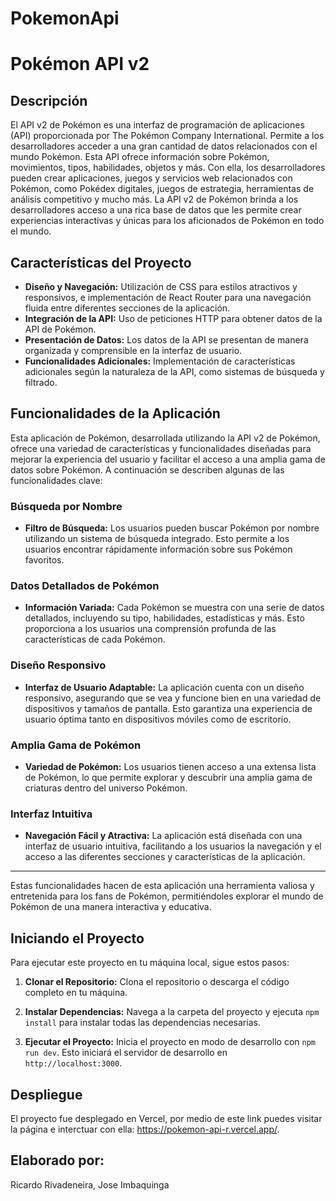 # PokemonApi

# Pokémon API v2

## Descripción

El API v2 de Pokémon es una interfaz de programación de aplicaciones (API) proporcionada por The Pokémon Company International. Permite a los desarrolladores acceder a una gran cantidad de datos relacionados con el mundo Pokémon. Esta API ofrece información sobre Pokémon, movimientos, tipos, habilidades, objetos y más. Con ella, los desarrolladores pueden crear aplicaciones, juegos y servicios web relacionados con Pokémon, como Pokédex digitales, juegos de estrategia, herramientas de análisis competitivo y mucho más. La API v2 de Pokémon brinda a los desarrolladores acceso a una rica base de datos que les permite crear experiencias interactivas y únicas para los aficionados de Pokémon en todo el mundo.

## Características del Proyecto

- **Diseño y Navegación:** Utilización de CSS para estilos atractivos y responsivos, e implementación de React Router para una navegación fluida entre diferentes secciones de la aplicación.
- **Integración de la API:** Uso de peticiones HTTP  para obtener datos de la API de Pokémon.
- **Presentación de Datos:** Los datos de la API se presentan de manera organizada y comprensible en la interfaz de usuario.
- **Funcionalidades Adicionales:** Implementación de características adicionales según la naturaleza de la API, como sistemas de búsqueda y filtrado.

## Funcionalidades de la Aplicación

Esta aplicación de Pokémon, desarrollada utilizando la API v2 de Pokémon, ofrece una variedad de características y funcionalidades diseñadas para mejorar la experiencia del usuario y facilitar el acceso a una amplia gama de datos sobre Pokémon. A continuación se describen algunas de las funcionalidades clave:

### Búsqueda por Nombre
- **Filtro de Búsqueda:** Los usuarios pueden buscar Pokémon por nombre utilizando un sistema de búsqueda integrado. Esto permite a los usuarios encontrar rápidamente información sobre sus Pokémon favoritos.

### Datos Detallados de Pokémon
- **Información Variada:** Cada Pokémon se muestra con una serie de datos detallados, incluyendo su tipo, habilidades, estadísticas y más. Esto proporciona a los usuarios una comprensión profunda de las características de cada Pokémon.

### Diseño Responsivo
- **Interfaz de Usuario Adaptable:** La aplicación cuenta con un diseño responsivo, asegurando que se vea y funcione bien en una variedad de dispositivos y tamaños de pantalla. Esto garantiza una experiencia de usuario óptima tanto en dispositivos móviles como de escritorio.

### Amplia Gama de Pokémon
- **Variedad de Pokémon:** Los usuarios tienen acceso a una extensa lista de Pokémon, lo que permite explorar y descubrir una amplia gama de criaturas dentro del universo Pokémon.

### Interfaz Intuitiva
- **Navegación Fácil y Atractiva:** La aplicación está diseñada con una interfaz de usuario intuitiva, facilitando a los usuarios la navegación y el acceso a las diferentes secciones y características de la aplicación.

---

Estas funcionalidades hacen de esta aplicación una herramienta valiosa y entretenida para los fans de Pokémon, permitiéndoles explorar el mundo de Pokémon de una manera interactiva y educativa.


## Iniciando el Proyecto

Para ejecutar este proyecto en tu máquina local, sigue estos pasos:

1. **Clonar el Repositorio:**
   Clona el repositorio o descarga el código completo en tu máquina.


2. **Instalar Dependencias:**
Navega a la carpeta del proyecto y ejecuta `npm install` para instalar todas las dependencias necesarias.


3. **Ejecutar el Proyecto:**
Inicia el proyecto en modo de desarrollo con `npm run dev`. Esto iniciará el servidor de desarrollo en `http://localhost:3000`.

## Despliegue

El proyecto fue desplegado en Vercel, por medio de este link puedes visitar la página e interctuar con ella: https://pokemon-api-r.vercel.app/.

## Elaborado por:
Ricardo Rivadeneira, Jose Imbaquinga

